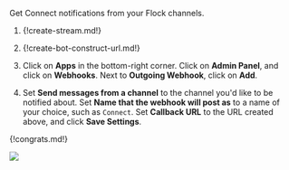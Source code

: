 Get Connect notifications from your Flock channels.

1. {!create-stream.md!}

1. {!create-bot-construct-url.md!}

1. Click on **Apps** in the bottom-right corner.
   Click on **Admin Panel**, and click on **Webhooks**.
   Next to **Outgoing Webhook**, click on **Add**.

1. Set **Send messages from a channel** to the channel you'd like to be notified about.
   Set **Name that the webhook will post as** to a name of your choice, such as `Connect`.
   Set **Callback URL** to the URL created above, and click **Save Settings**.

{!congrats.md!}

![](/static/images/integrations/flock/001.png)

